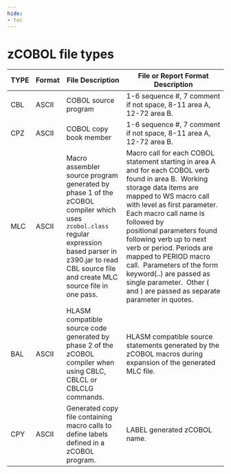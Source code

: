 ```yaml
---
hide:
- toc
---
```

# zCOBOL file types

TYPE | Format | File Description       | File or Report Format Description
-----|--------|------------------------|---
CBL  | ASCII  | COBOL source program   | 1-6 sequence #, 7 comment if not space, 8-11 area A, 12-72 area B.
CPZ  | ASCII  | COBOL copy book member | 1-6 sequence #, 7 comment if not space, 8-11 area A, 12-72 area B.
MLC  | ASCII  | Macro assembler source program generated by phase 1 of the zCOBOL compiler which uses `zcobol.class` regular expression based parser in z390.jar to read CBL source file and create MLC source file in one pass. | Macro call for each COBOL statement starting in area A and for each COBOL verb found in area B.  Working storage data items are mapped to WS macro call with level as first parameter.  Each macro call name is followed by positional parameters found following verb up to next verb or period. Periods are mapped to PERIOD macro call.  Parameters of the form keyword(..) are passed as single parameter.  Other ( and ) are passed as separate parameter in quotes.
BAL  | ASCII  | HLASM compatible source code generated by phase 2 of the zCOBOL compiler when using CBLC, CBLCL or CBLCLG commands.|HLASM compatible source statements generated by the zCOBOL macros during expansion of the generated MLC file.
CPY  | ASCII  | Generated copy file containing macro calls to define labels defined in a zCOBOL program.| LABEL generated zCOBOL name.
